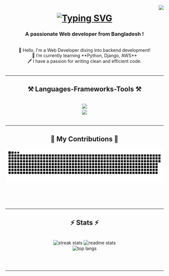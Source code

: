 <a href="https://visitorbadge.io/status?path=https%3A%2F%2Fgithub.com%2Fmuyazkhan"><img align="right" src="https://api.visitorbadge.io/api/visitors?path=https%3A%2F%2Fgithub.com%2Fmuyazkhan&labelColor=%232ccce4&countColor=%2337d67a" /></a>

<h1 align="center">
  <a href="https://git.io/typing-svg"><img src="https://readme-typing-svg.herokuapp.com?font=Preahvihear&weight=500&size=35&pause=1000&color=703CF0&center=true&vCenter=true&random=false&width=920&height=100&lines=+Welcome+to+Muyaz+Khan's+GitHub!++%F0%9F%91%8B;Explore%2C+collaborate%2C+and+innovate+together!+%F0%9F%9A%80+" alt="Typing SVG" /></a>
</h1>

<h3 align="center">A passionate Web developer from Bangladesh !</h3>

<br/>

<div align="center">
 👑 Hello, I'm a Web Developer diving into backend development! 
  </br>
 🌱 I’m currently learning **Python, Django, AWS**
</br>
🖊️ I have a passion for writing clean and efficient code. 
</br>
</br>
 </div>
 
<div align="center"> 
<!--   <a href="muyazkhan06@gmail.com">
    <img src="https://img.shields.io/badge/Gmail-333333?style=for-the-badge&logo=gmail&logoColor=red" />
  </a>
<!--   <a href="https://linkedin.com/in/pedro-sales-muniz" target="_blank">
    <img src="https://img.shields.io/badge/LinkedIn-0077B5?style=for-the-badge&logo=linkedin&logoColor=white" target="_blank" />
  </a> -->
<!--   <a href="https://github.com/muyazkhan" target="_blank">
     <img src="https://img.shields.io/badge/Portfolio-FF5722?style=for-the-badge&logo=todoist&logoColor=white" target="_blank" /> <!-- sqlite, safari, google-chrome are other good icon options 
  </a>  -->
</div>

 <hr/>
 
<h2 align="center">⚒️ Languages-Frameworks-Tools ⚒️</h2>
<br/>
<div align="center">
    <img src="https://skillicons.dev/icons?i=html,css,bootstrap,vscode,github,figma,tailwind,git" /></br>
    <img src="https://skillicons.dev/icons?i=javascript,c,cpp,django,py,mysql,postgres" /><br>
</div>

<br/>
<hr/>

<div align="center">
  <h2>🐍 My Contributions 🐍</h2>
  <picture>
  <source
    media="(prefers-color-scheme: dark)"
    srcset="https://raw.githubusercontent.com/muyazkhan/muyazkhan/output/github-contribution-grid-snake-dark.svg"
  />
  <source
    media="(prefers-color-scheme: light)"
    srcset="https://raw.githubusercontent.com/muyazkhan/muyazkhan/output/github-contribution-grid-snake.svg"
  />
  <img
    alt="github contribution grid snake animation"
    src="https://raw.githubusercontent.com/muyazkhan/muyazkhan/output/github-contribution-grid-snake.svg"
  />
</picture>
  
  <br/><br/><br/>
</div>

<hr/>

<h2 align="center">⚡ Stats ⚡</h2>
<br>
<div align=center>
  <img width=390 src="https://streak-stats.demolab.com/?user=muyazkhan&count_private=true&theme=react&border_radius=10" alt="streak stats"/>
  <img width=390 src="https://github-readme-stats.vercel.app/api?username=muyazkhan&show_icons=true&show_icons=true&theme=react&rank_icon=github&border_radius=10" alt="readme stats" />
  <br/>
  <img width=325 align="center" src="https://github-readme-stats.vercel.app/api/top-langs/?username=muyazkhan&hide=HTML&langs_count=8&layout=compact&theme=react&border_radius=10&size_weight=0.5&count_weight=0.5&exclude_repo=github-readme-stats" alt="top langs" />
</div>

<br/><br/>

<hr/>

<br/>



<br/> 

